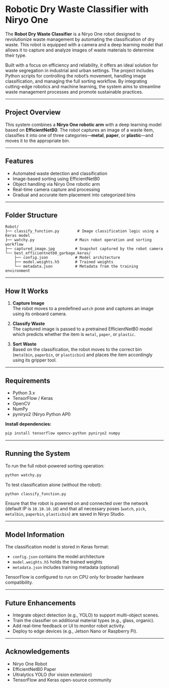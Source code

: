 # Robotic Dry Waste Classifier with Niryo One

The **Robot Dry Waste Classifier** is a Niryo One robot designed to revolutionize waste management by automating the classification of dry waste. This robot is equipped with a camera and a deep learning model that allows it to capture and analyze images of waste materials to determine their type.

Built with a focus on efficiency and reliability, it offers an ideal solution for waste segregation in industrial and urban settings. The project includes Python scripts for controlling the robot’s movement, handling image classification, and managing the full sorting workflow. By integrating cutting-edge robotics and machine learning, the system aims to streamline waste management processes and promote sustainable practices.

---

## Project Overview

This system combines a **Niryo One robotic arm** with a deep learning model based on **EfficientNetB0**. The robot captures an image of a waste item, classifies it into one of three categories—**metal**, **paper**, or **plastic**—and moves it to the appropriate bin.

---

## Features

- Automated waste detection and classification  
- Image-based sorting using EfficientNetB0  
- Object handling via Niryo One robotic arm  
- Real-time camera capture and processing  
- Gradual and accurate item placement into categorized bins  

---

## Folder Structure

```plaintext
Robot/
├── classify_function.py        # Image classification logic using a Keras model
├── watchy.py                  # Main robot operation and sorting workflow
├── captured_image.jpg         # Snapshot captured by the robot camera
└── best_efficientnetb0_garbage.keras/
    ├── config.json            # Model architecture
    ├── model.weights.h5       # Trained weights
    └── metadata.json          # Metadata from the training environment
```

---

## How It Works

1. **Capture Image**  
   The robot moves to a predefined `watch` pose and captures an image using its onboard camera.

2. **Classify Waste**  
   The captured image is passed to a pretrained EfficientNetB0 model which predicts whether the item is `metal`, `paper`, or `plastic`.

3. **Sort Waste**  
   Based on the classification, the robot moves to the correct bin (`metalbin`, `paperbin`, or `plasticbin`) and places the item accordingly using its gripper tool.

---

## Requirements

- Python 3.x  
- TensorFlow / Keras  
- OpenCV  
- NumPy  
- pyniryo2 (Niryo Python API)

**Install dependencies:**

```bash
pip install tensorflow opencv-python pyniryo2 numpy
```

---

## Running the System

To run the full robot-powered sorting operation:

```bash
python watchy.py
```

To test classification alone (without the robot):

```bash
python classify_function.py
```

Ensure that the robot is powered on and connected over the network (default IP is `10.10.10.10`) and that all necessary poses (`watch`, `pick`, `metalbin`, `paperbin`, `plasticbin`) are saved in Niryo Studio.

---

## Model Information

The classification model is stored in Keras format:

- `config.json` contains the model architecture  
- `model.weights.h5` holds the trained weights  
- `metadata.json` includes training metadata (optional)

TensorFlow is configured to run on CPU only for broader hardware compatibility.

---

## Future Enhancements

- Integrate object detection (e.g., YOLO) to support multi-object scenes.  
- Train the classifier on additional material types (e.g., glass, organic).  
- Add real-time feedback or UI to monitor robot activity.  
- Deploy to edge devices (e.g., Jetson Nano or Raspberry Pi).

---

## Acknowledgements

- Niryo One Robot  
- EfficientNetB0 Paper  
- Ultralytics YOLO (for vision extension)  
- TensorFlow and Keras open-source community

